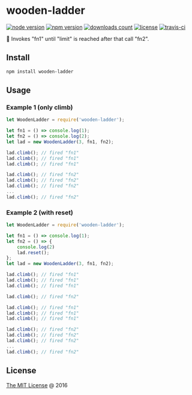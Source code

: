 # wooden-ladder

[![node version](https://img.shields.io/node/v/wooden-ladder.svg)](https://www.npmjs.com/package/wooden-ladder)
[![npm version](https://badge.fury.io/js/wooden-ladder.svg)](https://badge.fury.io/js/wooden-ladder)
[![downloads count](https://img.shields.io/npm/dt/wooden-ladder.svg)](https://www.npmjs.com/package/wooden-ladder)
[![license](https://img.shields.io/npm/l/wooden-ladder.svg)](https://www.npmjs.com/package/wooden-ladder)
[![travis-ci](https://api.travis-ci.com/piecioshka/wooden-ladder.svg?branch=master)](https://app.travis-ci.com/github/piecioshka/wooden-ladder)

:hammer: Invokes "fn1" until "limit" is reached after that call "fn2".

## Install

```bash
npm install wooden-ladder
```

## Usage

### Example 1 (only climb)

```javascript
let WoodenLadder = require('wooden-ladder');

let fn1 = () => console.log(1);
let fn2 = () => console.log(2);
let lad = new WoodenLadder(3, fn1, fn2);

lad.climb(); // fired "fn1"
lad.climb(); // fired "fn1"
lad.climb(); // fired "fn1"

lad.climb(); // fired "fn2"
lad.climb(); // fired "fn2"
lad.climb(); // fired "fn2"
...
lad.climb(); // fired "fn2"
```

### Example 2 (with reset)

```javascript
let WoodenLadder = require('wooden-ladder');

let fn1 = () => console.log(1);
let fn2 = () => {
    console.log(2)
    lad.reset();
};
let lad = new WoodenLadder(3, fn1, fn2);

lad.climb(); // fired "fn1"
lad.climb(); // fired "fn1"
lad.climb(); // fired "fn1"

lad.climb(); // fired "fn2"

lad.climb(); // fired "fn1"
lad.climb(); // fired "fn1"
lad.climb(); // fired "fn1"

lad.climb(); // fired "fn2"
lad.climb(); // fired "fn2"
lad.climb(); // fired "fn2"
...
lad.climb(); // fired "fn2"
```

## License

[The MIT License](https://piecioshka.mit-license.org) @ 2016
